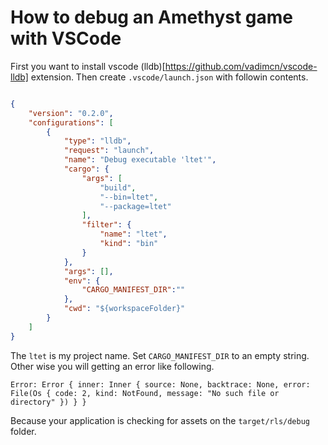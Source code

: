 # How to debug an Amethyst game with VSCode

First you want to install vscode (lldb)[https://github.com/vadimcn/vscode-lldb] extension.
Then create `.vscode/launch.json` with followin contents.

```json

{
    "version": "0.2.0",
    "configurations": [
        {
			"type": "lldb",
			"request": "launch",
			"name": "Debug executable 'ltet'",
			"cargo": {
				"args": [
					"build",
					"--bin=ltet",
					"--package=ltet"
				],
				"filter": {
					"name": "ltet",
					"kind": "bin"
				}
			},
			"args": [],
			"env": {
				"CARGO_MANIFEST_DIR":""
			},
			"cwd": "${workspaceFolder}"
		}
    ]
}

```

The `ltet` is my project name. Set `CARGO_MANIFEST_DIR` to an empty string. Other wise you will getting an error like following.

```
Error: Error { inner: Inner { source: None, backtrace: None, error: File(Os { code: 2, kind: NotFound, message: "No such file or directory" }) } }
```

Because your application is checking for assets on the `target/rls/debug` folder.



